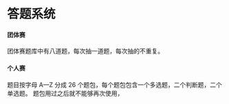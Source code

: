 # 答题系统

#### 团体赛

团体赛题库中有八道题，每次抽一道题，每次抽的不重复。

#### 个人赛

题目按字母 A—Z 分成 26 个题包，每个题包包含一个多选题，二个判断题，二个单选题。
题包用过之后就不能够再次使用，
